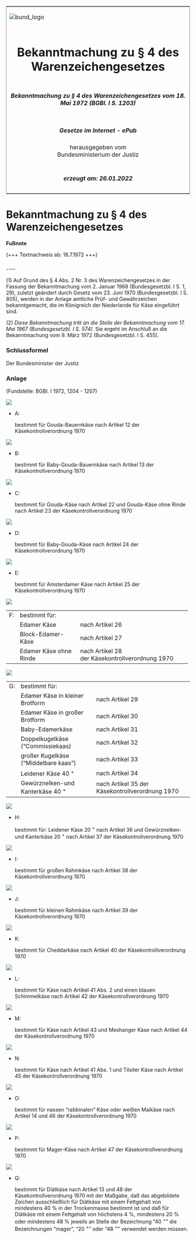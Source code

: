 <span id="DECKBLATT.html"></span>

<table border="0" frame="border" width="100%">

<tr valign="top">

<td align="left">

![bund\_logo](BfJ_2021_Web_de_de.gif)

</td>

<td align="right">

 

</td>

</tr>

<tr align="center" valign="middle">

<td colspan="2">

# Bekanntmachung zu § 4 des Warenzeichengesetzes

</td>

</tr>

<tr align="center" valign="middle">

<td colspan="2">

##### Bekanntmachung zu § 4 des Warenzeichengesetzes vom 18. Mai 1972 (BGBl. I S. 1203)

</td>

</tr>

<tr align="center" valign="middle">

<td colspan="2">

  
  

##### Gesetze im Internet - ePub  
  
herausgegeben vom  
Bundesministerium der Justiz

</td>

</tr>

<tr align="center" valign="bottom">

<td colspan="2">

  
  

##### erzeugt am: 26.01.2022

</td>

</tr>

</table>

<span id="BJNR012030972.html"></span>

# Bekanntmachung zu § 4 des Warenzeichengesetzes

<div>

  
**Fußnote**

<div class="jnhtml">

<div>

<div class="jurAbsatz">

(+++ Textnachweis ab: 18.7.1972 +++)

</div>

</div>

</div>

</div>

<span id="BJNR012030972BJNE000100303.html"></span>

###   
\----

<div>

<div class="jnhtml">

<div>

<div class="jurAbsatz">

(1) Auf Grund des § 4 Abs. 2 Nr. 3 des Warenzeichengesetzes in der
Fassung der Bekanntmachung vom 2. Januar 1968 (Bundesgesetzbl. I S. 1,
29), zuletzt geändert durch Gesetz vom 23. Juni 1970 (Bundesgesetzbl. I
S. 805), werden in der Anlage amtliche Prüf- und Gewährzeichen
bekanntgemacht, die im Königreich der Niederlande für Käse eingeführt
sind.

</div>

<div class="jurAbsatz">

(2) <span style="font-style:italic;">Diese Bekanntmachung tritt an die
Stelle der Bekanntmachung vom 17. Mai 1967 (Bundesgesetzbl. I S.
574).</span> Sie ergeht im Anschluß an die Bekanntmachung vom 9. März
1972 (Bundesgesetzbl. I S. 455).

</div>

</div>

</div>

</div>

<span id="BJNR012030972BJNE000900303.html"></span>

### Schlussformel  

<div>

<div class="jnhtml">

<div>

<div class="jurAbsatz">

Der Bundesminister der Justiz

</div>

</div>

</div>

</div>

<span id="BJNR012030972BJNE000200303.html"></span>

### Anlage  

<div>

<div class="jnhtml">

<div>

<div class="jurAbsatz">

<div class="kommentar_Fundstelle">

(Fundstelle: BGBl. I 1972, 1204 - 1207)

</div>

  
  
  
![](bgbl1_1972_j1204_0010.jpeg)  
  

  - A:
    
    <div style="">
    
    bestimmt für Gouda-Bauernkäse nach Artikel 12 der
    Käsekontrollverordnung 1970
    
    </div>

  
  
  
![](bgbl1_1972_j1204_0020.jpeg)  
  

  - B:
    
    <div style="">
    
    bestimmt für Baby-Gouda-Bauernkäse nach Artikel 13 der
    Käsekontrollverordnung 1970
    
    </div>

  
  
  
![](bgbl1_1972_j1204_0030.jpeg)  
  

  - C:
    
    <div style="">
    
    bestimmt für Gouda-Käse nach Artikel 22 und Gouda-Käse ohne Rinde
    nach Artikel 23 der Käsekontrollverordnung 1970
    
    </div>

  
  
  
![](bgbl1_1972_j1204_0040.jpeg)  
  

  - D:
    
    <div style="">
    
    bestimmt für Baby-Gouda-Käse nach Artikel 24 der
    Käsekontrollverordnung 1970
    
    </div>

  
  
  
![](bgbl1_1972_j1204_0050.jpeg)  
  

  - E:
    
    <div style="">
    
    bestimmt für Amsterdamer Käse nach Artikel 25 der
    Käsekontrollverordnung 1970
    
    </div>

  
  
  
![](bgbl1_1972_j1205_0010.jpeg)  
  

<table style="width:99%;">
<colgroup>
<col style="width: 3%" />
<col style="width: 34%" />
<col style="width: 62%" />
</colgroup>
<tbody>
<tr class="odd">
<td style="text-align: left;">F:</td>
<td style="text-align: left;">bestimmt für:</td>
<td style="text-align: left;"> </td>
</tr>
<tr class="even">
<td style="text-align: left;"> </td>
<td style="text-align: left;">Edamer Käse</td>
<td style="text-align: left;">nach Artikel 26</td>
</tr>
<tr class="odd">
<td style="text-align: left;"> </td>
<td style="text-align: left;">Block-Edamer-Käse</td>
<td style="text-align: left;">nach Artikel 27</td>
</tr>
<tr class="even">
<td style="text-align: left;"> </td>
<td style="text-align: left;">Edamer Käse ohne Rinde</td>
<td style="text-align: left;">nach Artikel 28<br />
der Käsekontrollverordnung 1970</td>
</tr>
</tbody>
</table>

  
  
  
![](bgbl1_1972_j1205_0020.jpeg)  
  

|    |                                             |                                                 |
| :- | :------------------------------------------ | :---------------------------------------------- |
| G: | bestimmt für:                               |                                                 |
|    | Edamer Käse in kleiner Brotform             | nach Artikel 29                                 |
|    | Edamer Käse in großer Brotform              | nach Artikel 30                                 |
|    | Baby-Edamerkäse                             | nach Artikel 31                                 |
|    | Doppelkugelkäse (“Commissiekaas)            | nach Artikel 32                                 |
|    | großer Kugelkäse (“Middelbare kaas”)        | nach Artikel 33                                 |
|    | Leidener Käse 40 <sup>+</sup>               | nach Artikel 34                                 |
|    | Gewürznelken-und Kanterkäse 40 <sup>+</sup> | nach Artikel 35 der Käsekontrollverordnung 1970 |

  
  
  
![](bgbl1_1972_j1205_0030.jpeg)  
  

  - H:
    
    <div style="">
    
    bestimmt für: Leidener Käse 20 <sup>+</sup> nach Artikel 36 und
    Gewürznelken- und Kanterkäse 20 <sup>+</sup> nach Artikel 37 der
    Käsekontrollverordnung 1970
    
    </div>

  
  
  
![](bgbl1_1972_j1205_0040.jpeg)  
  

  - I:
    
    <div style="">
    
    bestimmt für großen Rahmkäse nach Artikel 38 der
    Käsekontrollverordnung 1970
    
    </div>

  
  
  
![](bgbl1_1972_j1205_0050.jpeg)  
  

  - J:
    
    <div style="">
    
    bestimmt für kleinen Rahmkäse nach Artikel 39 der
    Käsekontrollverordnung 1970
    
    </div>

  
  
  
![](bgbl1_1972_j1206_0010.jpeg)  
  

  - K:
    
    <div style="">
    
    bestimmt für Cheddarkäse nach Artikel 40 der Käsekontrollverordnung
    1970
    
    </div>

  
  
  
![](bgbl1_1972_j1206_0020.jpeg)  
  

  - L:
    
    <div style="">
    
    bestimmt für Käse nach Artikel 41 Abs. 2 und einen blauen
    Schimmelkäse nach Artikel 42 der Käsekontrollverordnung 1970
    
    </div>

  
  
  
![](bgbl1_1972_j1206_0030.jpeg)  
  

  - M:
    
    <div style="">
    
    bestimmt für Käse nach Artikel 43 und Meshanger Käse nach Artikel 44
    der Käsekontrollverordnung 1970
    
    </div>

  
  
  
![](bgbl1_1972_j1206_0040.jpeg)  
  

  - N:
    
    <div style="">
    
    bestimmt für Käse nach Artikel 41 Abs. 1 und Tilsiter Käse nach
    Artikel 45 der Käsekontrollverordnung 1970
    
    </div>

  
  
  
![](bgbl1_1972_j1207_0010.jpeg)  
  

  - O:
    
    <div style="">
    
    bestimmt für nassen “rabbinalen” Käse oder weißen Maikäse nach
    Artikel 14 und 46 der Käsekontrollverordnung 1970
    
    </div>

  
  
  
![](bgbl1_1972_j1207_0020.jpeg)  
  

  - P:
    
    <div style="">
    
    bestimmt für Mager-Käse nach Artikel 47 der Käsekontrollverordnung
    1970
    
    </div>

  
  
  
![](bgbl1_1972_j1207_0030.jpeg)  
  

  - Q:
    
    <div style="">
    
    bestimmt für Diätkäse nach Artikel 13 und 48 der
    Käsekontrollverordnung 1970 mit der Maßgabe, daß das abgebildete
    Zeichen ausschließlich für Diätkäse mit einem Fettgehalt von
    mindestens 40 % in der Trockenmasse bestimmt ist und daß für
    Diätkäse mit einem Fettgehalt von höchstens 4 %, mindestens 20 %
    oder mindestens 48 % jeweils an Stelle der Bezeichnung “40
    <sup>+</sup>” die Bezeichnungen “mager”, “20 <sup>+</sup>” oder “48
    <sup>+</sup>” verwendet werden müssen.
    
    </div>

  

</div>

</div>

</div>

</div>

